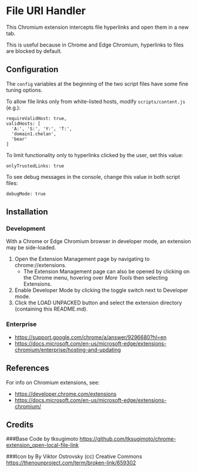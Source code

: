 # File URI Handler

This Chromium extension intercepts file hyperlinks and open them in a new tab.

This is useful because in Chrome and Edge Chromium, hyperlinks to files are blocked by default.


## Configuration

The `config` variables at the beginning of the two script files have some fine tuning options.

To allow file links only from white-listed hosts, modify `scripts/content.js` (e.g.):

    requireValidHost: true,
    validHosts: [
      'A:', 'S:', 'Y:', 'T:',
      'domain1.chelan',
      'bear'
    ]

To limit functionality only to hyperlinks clicked by the user, set this value:

    onlyTrustedLinks: true

To see debug messages in the console, change this value in both script files:

    debugMode: true


## Installation

### Development

With a Chrome or Edge Chromium browser in developer mode, an extension may be side-loaded.

1. Open the Extension Management page by navigating to chrome://extensions.
    - The Extension Management page can also be opened by clicking on the Chrome menu, hovering over *More Tools* then selecting Extensions.
2. Enable Developer Mode by clicking the toggle switch next to Developer mode.
3. Click the LOAD UNPACKED button and select the extension directory (containing this README.md).

### Enterprise

- https://support.google.com/chrome/a/answer/9296680?hl=en
- https://docs.microsoft.com/en-us/microsoft-edge/extensions-chromium/enterprise/hosting-and-updating


## References

For info on Chromium extensions, see:

- https://developer.chrome.com/extensions
- https://docs.microsoft.com/en-us/microsoft-edge/extensions-chromium/


## Credits

###Base Code by tksugimoto
https://github.com/tksugimoto/chrome-extension_open-local-file-link

###Icon by By Viktor Ostrovsky
(cc) Creative Commons
https://thenounproject.com/term/broken-link/659302